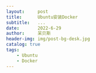 ```yaml
---
layout:     post
title:      Ubuntu安装Docker
subtitle:   ...
date:       2022-6-29
author:     呆贝斯
header-img: img/post-bg-desk.jpg
catalog: true
tags:
    - Ubuntu
    - Docker
---
```

